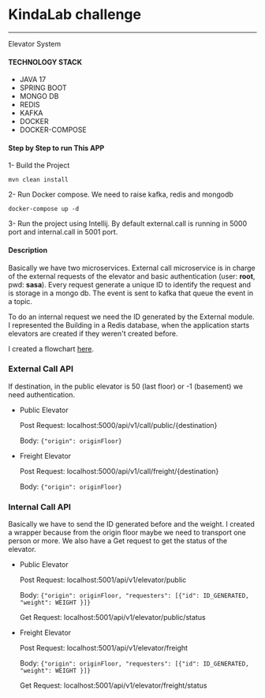 # KindaLab challenge

------------
Elevator System

#### TECHNOLOGY STACK

* JAVA 17
* SPRING BOOT
* MONGO DB
* REDIS
* KAFKA
* DOCKER
* DOCKER-COMPOSE

#### Step by Step to run This APP

1- Build the Project

    mvn clean install

2- Run Docker compose. We need to raise kafka, redis and mongodb  

    docker-compose up -d

3- Run the project using Intellij. By default external.call is running in 5000 port and internal.call in 5001 port.

#### Description
Basically we have two microservices. External call microservice is in charge of the external requests of the elevator and basic authentication (user: **root**, pwd: **sasa**). Every request generate a unique ID to identify the request and is storage in a mongo db. 
The event is sent to kafka that queue the event in a topic.

To do an internal request we need the ID generated by the External module. I represented the Building in a Redis database, when the application starts elevators are created if they weren't created before. 

I created a flowchart [here](https://github.com/janielHernandez/knl-challenge-elevator-system/blob/master/flowchart.jpeg).

### **External Call API**
If destination, in the public elevator is 50 (last floor) or -1 (basement) we need authentication.

* Public Elevator

    Post Request: localhost:5000/api/v1/call/public/{destination}
      
    Body: `{"origin": originFloor}`


* Freight Elevator

  Post Request: localhost:5000/api/v1/call/freight/{destination}

  Body: `{"origin": originFloor}`

### **Internal Call API**
Basically we have to send the ID generated before and the weight. I created a wrapper because from the origin floor maybe we need to transport one person or more. We also have a Get request to get the status of the elevator.
* Public Elevator

  Post Request: localhost:5001/api/v1/elevator/public

  Body: `{"origin": originFloor, "requesters": [{"id": ID_GENERATED, "weight": WEIGHT }]}`
  
  Get Request: localhost:5001/api/v1/elevator/public/status



* Freight Elevator

  Post Request: localhost:5001/api/v1/elevator/freight

  Body: `{"origin": originFloor, "requesters": [{"id": ID_GENERATED, "weight": WEIGHT }]}`

  Get Request: localhost:5001/api/v1/elevator/freight/status


